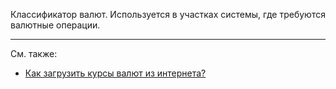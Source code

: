 ﻿Классификатор валют. Используется в участках системы, где требуются валютные операции.

---

См. также:

- [Как загрузить курсы валют из интернета?](/faqaccounting#ExchangeRates)